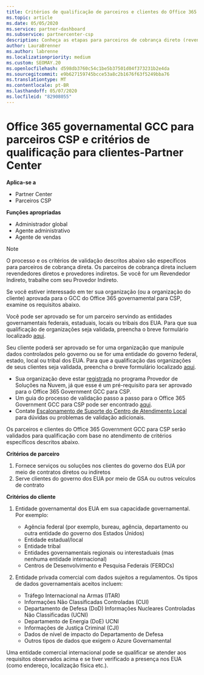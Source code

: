 ```yaml
---
title: Critérios de qualificação de parceiros e clientes do Office 365 Government GCC
ms.topic: article
ms.date: 05/05/2020
ms.service: partner-dashboard
ms.subservice: partnercenter-csp
description: Conheça as etapas para parceiros de cobrança direto (revendedores diretos, provedores indiretos) para validar parceiros e clientes para o GCC do Office 365 governamental para CSP.
author: LauraBrenner
ms.author: labrenne
ms.localizationpriority: medium
ms.custom: SEOMAY.20
ms.openlocfilehash: d598db3760c54c1be5b37501d04f373231b2e4da
ms.sourcegitcommit: e9b627159745bcce53a8c2b1676f63f5249bba76
ms.translationtype: MT
ms.contentlocale: pt-BR
ms.lasthandoff: 05/07/2020
ms.locfileid: "82908055"
---
```

# <a name="office-365-government-gcc-for-csp-partner-and-customer-eligibility-criteria---partner-center"></a>Office 365 governamental GCC para parceiros CSP e critérios de qualificação para clientes-Partner Center

**Aplica-se a**

- Partner Center
- Parceiros CSP

**Funções apropriadas**

- Administrador global
- Agente administrativo
- Agente de vendas

>[!NOTE]
>O processo e os critérios de validação descritos abaixo são específicos para parceiros de cobrança direta. Os parceiros de cobrança direta incluem revendedores diretos e provedores indiretos.  Se você for um Revendedor Indireto, trabalhe com seu Provedor Indireto.

Se você estiver interessado em ter sua organização (ou a organização do cliente) aprovada para o GCC do Office 365 governamental para CSP, examine os requisitos abaixo.

Você pode ser aprovado se for um parceiro servindo as entidades governamentais federais, estaduais, locais ou tribais dos EUA. Para que sua qualificação de organizações seja validada, preencha o breve formulário localizado [aqui](https://products.office.com/government/eligibility-validation?ReqType=CSPPartner).

Seu cliente poderá ser aprovado se for uma organização que manipule dados controlados pelo governo ou se for uma entidade do governo federal, estado, local ou tribal dos EUA. Para que a qualificação das organizações de seus clientes seja validada, preencha o breve formulário localizado [aqui](https://products.office.com/government/eligibility-validation?ReqType=CSPCustomer). 

-   Sua organização deve estar [registrada](https://partnercenter.microsoft.com/partner/cloud-solution-provider) no programa Provedor de Soluções na Nuvem, já que esse é um pré-requisito para ser aprovado para o Office 365 Government GCC para CSP.
-   Um guia do processo de validação passo a passo para o Office 365 Government GCC para CSP pode ser encontrado [aqui](https://go.microsoft.com/fwlink/?linkid=2007323).
-   Contate [Escalonamento de Suporte do Centro de Atendimento Local](mailto:usgcce@microsoft.com) para dúvidas ou problemas de validação adicionais.

Os parceiros e clientes do Office 365 Government GCC para CSP serão validados para qualificação com base no atendimento de critérios específicos descritos abaixo.

**Critérios de parceiro**
1.  Fornece serviços ou soluções nos clientes do governo dos EUA por meio de contratos diretos ou indiretos
2.  Serve clientes do governo dos EUA por meio de GSA ou outros veículos de contrato

**Critérios do cliente**
1.  Entidade governamental dos EUA em sua capacidade governamental. Por exemplo:
 
    -  Agência federal (por exemplo, bureau, agência, departamento ou outra entidade do governo dos Estados Unidos)
    -   Entidade estadual/local 
    -   Entidade tribal
    -   Entidades governamentais regionais ou interestaduais (mas nenhuma entidade internacional)
    -   Centros de Desenvolvimento e Pesquisa Federais (FERDCs)

2.  Entidade privada comercial com dados sujeitos a regulamentos. Os tipos de dados governamentais aceitos incluem: 
    -   Tráfego Internacional na Armas (ITAR)
    -   Informações Não Classificadas Controladas (CUI)
    -   Departamento de Defesa (DoD) Informações Nucleares Controladas Não Classificadas (UCNI)
    -   Departamento de Energia (DoE) UCNI
    -   Informações de Justiça Criminal (CJI)
    -   Dados de nível de impacto do Departamento de Defesa
    -   Outros tipos de dados que exigem o Azure Governamental

Uma entidade comercial internacional pode se qualificar se atender aos requisitos observados acima e se tiver verificado a presença nos EUA (como endereço, localização física etc.).

